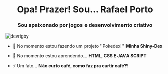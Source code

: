 <h1 align="center">Opa! Prazer! Sou... Rafael Porto</h1>
<h3 align="center">Sou apaixonado por jogos e desenvolvimento criativo</h3>

<p align="left"> <img src="https://komarev.com/ghpvc/?username=devrigby&label=Profile%20views&color=0e75b6&style=flat" alt="devrigby" /> </p>

- 🔭 No momento estou fazendo um projeto ''Pokedex!'' **Minha Shiny-Dex**

- 🌱 No momento estou aprendendo... **HTML, CSS E JAVA SCRIPT**

- ⚡ Um fato... **Não curto café, como faz pra curtir café?!**

